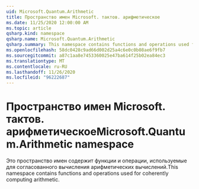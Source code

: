 ```yaml
---
uid: Microsoft.Quantum.Arithmetic
title: Пространство имен Microsoft. тактов. арифметическое
ms.date: 11/25/2020 12:00:00 AM
ms.topic: article
qsharp.kind: namespace
qsharp.name: Microsoft.Quantum.Arithmetic
qsharp.summary: This namespace contains functions and operations used for coherently computing arithmetic.
ms.openlocfilehash: 58dc0428c9ad66d002d25a4c6e0c0b08ae6f9fb7
ms.sourcegitcommit: a87c1aa8e7453360025e47ba614f25b02ea84ec3
ms.translationtype: MT
ms.contentlocale: ru-RU
ms.lasthandoff: 11/26/2020
ms.locfileid: "96222687"
---
```

# <a name="microsoftquantumarithmetic-namespace"></a><span data-ttu-id="e51fa-102">Пространство имен Microsoft. тактов. арифметическое</span><span class="sxs-lookup"><span data-stu-id="e51fa-102">Microsoft.Quantum.Arithmetic namespace</span></span>

<span data-ttu-id="e51fa-103">Это пространство имен содержит функции и операции, используемые для согласованного вычисления арифметических вычислений.</span><span class="sxs-lookup"><span data-stu-id="e51fa-103">This namespace contains functions and operations used for coherently computing arithmetic.</span></span>

